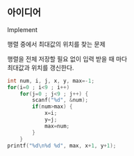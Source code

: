 ## 아이디어
Implement

행렬 중에서 최대값의 위치를 찾는 문제

행렬을 전체 저장할 필요 없이 입력 받을 때 마다  
최대값과 위치를 갱신한다.
```c
int num, i, j, x, y, max=-1;
for(i=0 ; i<9 ; i++)
	for(j=0 ; j<9 ; j++) {
		scanf("%d", &num);
		if(num>max) {
			x=i;
			y=j;
			max=num;
		}
	}
printf("%d\n%d %d", max, x+1, y+1);
```